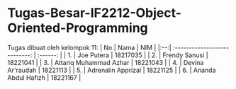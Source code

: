 # Tugas-Besar-IF2212-Object-Oriented-Programming

Tugas dibuat oleh kelompok 11:
| No.| Nama                          |  NIM     | 
|:--:| :---------------------------: | :------: |
| 1. | Joe Putera                    | 18217035 |
| 2. | Frendy Sanusi                 | 18221041 |
| 3. | Attariq Muhammad Azhar        | 18221043 |
| 4. | Devina Ar'raudah              | 18221113 |
| 5. | Adrenalin Apprizal            | 18221125 |
| 6. | Ananda Abdul Hafizh           | 18221167 |

